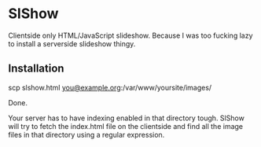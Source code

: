 SlShow
======

Clientside only HTML/JavaScript slideshow. Because I was too fucking lazy to
install a serverside slideshow thingy.

Installation
------------

scp slshow.html you@example.org:/var/www/yoursite/images/

Done.

Your server has to have indexing enabled in that directory tough. SlShow will
try to fetch the index.html file on the clientside and find all the image files
in that directory using a regular expression.
